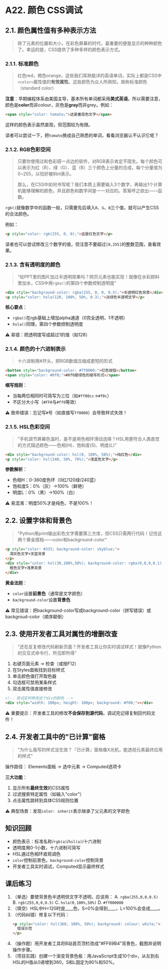 # A22. 颜色 CSS调试

## 2.1. 颜色属性值有多种表示方法

> 除了元素的位置和大小，在彩色屏幕的时代，最重要的便是显示的种种颜色了。幸运的是，CSS提供了多种多样的颜色表示方式。

### 2.1.1. 标准颜色

> 红色red，橙色orange，这些我们耳熟能详的英语单词，实际上都是CSS中`<color>`属性值的**有效属性**。这些颜色为众人所熟知，故称标准颜色（standard color）

**注意**：早期编程体系由美国主导，基本所有单词都采用**美式英语**。所以需要注意，颜色是**color**而非colour，灰色是**gray**而非grey。例如：

```html
<span style="color: tomato;">这是番茄色文字</span>
```

这样的颜色表示虽然直观，但范围较为有限。

读者可以尝试一下，把`tomato`换成自己熟悉的单词，看看浏览器认不认识它呢？

### 2.1.2. RGB色彩空间

> 只要你使用过和色彩搭一点边的软件，对RGB表示肯定不陌生。每个颜色可以表示为红（R）、绿（G）、蓝（B）三个颜色上分量的合成，每个分量值为0~255，以恰好被8bit表示。
> 
> 那么，在CSS中如何书写呢？我们本质上需要输入3个数字，再输出1个计算机能够理解的颜色，并且颜色和数字间是一一对应的。答案呼之欲出——函数。

`rgb()`就像数学中的函数一般，只需要先后填入`R`、`G`、`B`三个值，就可以产生CSS的合法颜色。

例如：

```html
<p style="color: rgb(255, 0, 0);">这是红色文字</p>
```

读者也可以尝试修改三个数字的值，但注意不要超过`[0,255]`的整数范围，查看效果。

### 2.1.3. 含有透明度的颜色

> "给PPT里的图片加过半透明效果吗？网页元素也能实现！就像在水彩颜料里加水，CSS中用`rgba()`的第四个参数控制透明度"

```html
<div style="background-color: rgba(255, 0, 0, 0.5);">半透明红色背景</div>
<p style="color: hsla(120, 100%, 50%, 0.3);">淡绿色半透明文字</p>
```
**核心要点**：
- `rgba()`在rgb基础上增加alpha通道（0完全透明，1不透明）
- `hsla()`同理，第四个参数控制透明度

⚠️ 易错：把透明度写成超过1的值（如128）

### 2.1.4. 颜色的十六进制表示

> 十六进制用#开头，把RGB数值压缩成更短的形式

```html
<button style="background-color: #ff0000;">红色按钮</button>
<span style="color: #0f0;">#0f0是绿色的缩写形式</span>
```

**缩写规则**：
- 当每两位相同时可简写为三位（如`#ff00cc`→`#f0c`）
- 不区分大小写（`#FF0`与`#ff0`等效）

⚠️ 致命错误：忘记写`#`号（如直接写`ff0000`）会导致样式失效！

### 2.1.5. HSL色彩空间

> "手机调节屏幕色温时，是不是用色相环滑动选择？HSL用更符合人类直觉的方式描述颜色——色相(H)、饱和度(S)、明度(L)"

```html
<div style="background-color: hsl(0, 100%, 50%);">纯红色</div>
<p style="color: hsl(240, 50%, 70%);">浅蓝色文字</p>
```

**参数解析**：
- 色相H：0-360度色环（0红/120绿/240蓝）
- 饱和度S：0%（灰）→100%（鲜艳）
- 明度L：0%（黑）→100%（白）

⚠️ 易混淆：明度50%才是纯色，不是100%！

## 2.2. 设置字体和背景色

> "Python用print输出彩色文字需要第三方库，但CSS只需两行代码！记住这两个黄金搭档——color和background-color"

```html
<p style="color: #333; background-color: skyblue;">
  深灰色文字+天蓝背景
</p>
<div style="color: hsl(30,100%,50%); background-color: rgba(0,0,0,0.1);">
  橙色文字+浅黑背景
</div>
```

**黄金法则**：
- `color`设置**前景色**（通常是文字颜色）
- `background-color`设置**背景色**

⚠️ 常见错误：把background-color写成background-color（拼写错误）或backgroud-color（顺序颠倒）

## 2.3. 使用开发者工具对属性的增删改查

> "还在反复修改代码刷新页面？开发者工具让你实时调试样式！就像Python的交互式命令行，所见即所得"

1. 右键页面元素 → 检查（或按F12）
2. 在Styles面板找到目标样式
3. 单击颜色值打开取色器
4. 勾选框可禁用某条样式
5. 双击属性值直接修改

```html
<!-- 尝试实时修改这个div的颜色 -->
<div style="width: 100px; height: 100px; background: #f00;"></div>
```
⚠️ 重要提示：开发者工具的修改**不会保存到源代码**，调试完记得复制回代码文件！


## 2.4. 开发者工具中的"已计算"窗格

> "为什么我写的样式没生效？『已计算』窗格像X光机，能透视元素最终应用的样式"

操作路径：
Elements面板 → 选中元素 → Computed选项卡

**三大功能**：
1. 显示所有**最终生效**的CSS属性
2. 过滤搜索特定属性（如输入"color"）
3. 点击属性跳转到具体CSS规则位置

⚠️ 典型场景：发现`color: inherit`表示继承了父元素的文字颜色

## 知识回顾
- 颜色表示：标准名称/`rgb(a)`/`hsl(a)`/十六进制
- 透明度用0-1小数，十六进制可简写
- HSL通过色相环直观调色
- `color`控制前景色，`background-color`控制背景
- 开发者工具实时调试，Computed显示最终样式

## 课后练习

1. （单选）要使背景色半透明但文字不透明，应该用：
   A. `rgba(255,0,0,0.5)`
   B. `rgb(255,0,0,0.5)`
   C. `hsla(0,100%,50%)`
   D. `#ff000080`
2. （填空）HSL中H=120时是____色，S=0%会得到____，L=100%会变成____。
3. （代码纠错）修复以下代码：
   ```html
   <p style="color: hsl(360, 100%, 50%); background: colour: white;">
     错误示范
   </p>
   ```
4. （操作题）用开发者工具将B站首页顶栏改成"#FF69B4"背景色，截图并说明操作步骤。
5. （项目实践）创建一个渐变背景色板：用JavaScript生成10个div，从左到右HSL的H值从0递增到360，S和L固定为90%和50%。

